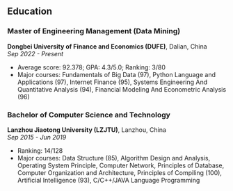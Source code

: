 ## Education

### Master of Engineering Management (Data Mining)
**Dongbei University of Finance and Economics (DUFE)**, Dalian, China  
_Sep 2022 - Present_  
- Average score: 92.378; GPA: 4.3/5.0; Ranking: 3/80
- Major courses: Fundamentals of Big Data (97), Python Language and Applications (97), Internet Finance (95), Systems Engineering And Quantitative Analysis (94), Financial Modeling And Econometric Analysis (96)

### Bachelor of Computer Science and Technology
**Lanzhou Jiaotong University (LZJTU)**, Lanzhou, China  
_Sep 2015 - Jun 2019_  
- Ranking: 14/128
- Major courses: Data Structure (85), Algorithm Design and Analysis, Operating System Principle, Computer Network, Principles of Database, Computer Organization and Architecture, Principles of Compiling (100), Artificial Intelligence (93), C/C++/JAVA Language Programming
